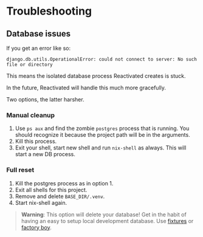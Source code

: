 # Troubleshooting

## Database issues

If you get an error like so:

```
django.db.utils.OperationalError: could not connect to server: No such file or directory
```

This means the isolated database process Reactivated creates is stuck.

In the future, Reactivated will handle this much more gracefully.

Two options, the latter harsher.

### Manual cleanup

1. Use `ps aux` and find the zombie `postgres` process that is running. You should
   recognize it because the project path will be in the arguments.
2. Kill this process.
3. Exit your shell, start new shell and run `nix-shell` as always. This will start a new
   DB process.

### Full reset

1. Kill the postgres process as in option 1.
2. Exit all shells for this project.
3. Remove and delete `BASE_DIR/.venv`.
4. Start nix-shell again.

> **Warning**: This option will delete your database! Get in the habit of having an easy
> to setup local development database. Use
> [fixtures](https://docs.djangoproject.com/en/4.0/howto/initial-data/) or
> [factory boy](https://factoryboy.readthedocs.io/en/stable/).
